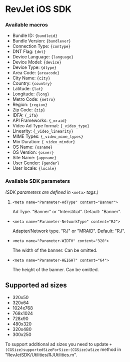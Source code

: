 # RevJet iOS SDK

### Available macros

* Bundle ID: ```{bundleid}```
* Bundle Version: ```{bundlever}```
* Connection Type: ```{contype}```
* DNT Flag: ```{dnt}```
* Device Language: ```{language}```
* Device Model: ```{device}```
* Device Type: ```{dtype}```
* Area Code: ```{areacode}```
* City Name: ```{city}```
* Country: ```{country}```
* Latitude: ```{lat}```
* Longitude: ```{long}```
* Metro Code: ```{metro}```
* Region: ```{region}```
* Zip Code: ```{zip}```
* IDFA: ```{_ifa}```
* API Frameworks: ```{_mraid}```
* Video Ad Type format: ```{_video_type}```
* Linearity: ```{_video_linearity}```
* MIME Types: ```{_video_mime_types}```
* Min Duration: ```{_video_mindur}```
* OS Name: ```{osname}```
* OS Version: ```{osver}```
* Site Name: ```{appname}```
* User Gender: ```{gender}```
* User locale: ```{locale}```

### Available SDK parameters
_(SDK parameters are defined in ```<meta>``` tags.)_

1. ```<meta name="Parameter-AdType" content="Banner">```

   Ad Type. "Banner" or "Interstitial". Default: "Banner".

* ```<meta name="Parameter-NetworkType" content="RJ">```

  Adapter/Network type. "RJ" or "MRAID". Default: "RJ".

* ```<meta name="Parameter-WIDTH" content="320">```

  The width of the banner. Can be omitted.

* ```<meta name="Parameter-HEIGHT" content="64">```

  The height of the banner. Can be omitted.

## Supported ad sizes

* 320x50
* 320x64
* 1024x768
* 768x1024
* 728x90
* 480x320
* 320x480
* 300x250

To support additional ad sizes you need to update ```+ (CGSize)supportedSizeForSize:(CGSize)aSize``` method in
"RevJetSDK/Utilities/RJUtilities.m".
 
